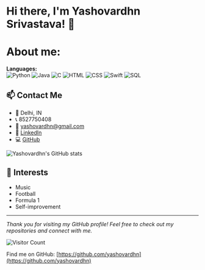 # Hi there, I'm Yashovardhn Srivastava! 👋

# About me:


**Languages:**  
![Python](https://img.shields.io/badge/Python-3776AB?style=color&logo=python&logoColor=white) 
![Java](https://img.shields.io/badge/Java-007396?style=flat&logo=java&logoColor=white) 
![C](https://img.shields.io/badge/C-00599C?style=flat&logo=c&logoColor=white) 
![HTML](https://img.shields.io/badge/HTML5-E34F26?style=flat&logo=html5&logoColor=white) 
![CSS](https://img.shields.io/badge/CSS3-1572B6?style=flat&logo=css3&logoColor=white) 
![Swift](https://img.shields.io/badge/Swift-FA7343?style=flat&logo=swift&logoColor=white) 
![SQL](https://img.shields.io/badge/SQL-4479A1?style=flat&logo=postgresql&logoColor=white)

## 📫 Contact Me

- 📍 Delhi, IN
- 📞 8527750408
- 📧 yashovardhn@gmail.com
- 💼 [LinkedIn](https://linkedin.com/in/yashovardhn)
- 💻 [GitHub](https://github.com/yashovardhn)


![Yashovardhn's GitHub stats](https://github-readme-stats.vercel.app/api/top-langs/?username=yashovardhn&layout=compact&hide=php&langs_count=8)

## 🎸 Interests

- Music
- Football
- Formula 1
- Self-improvement

---

*Thank you for visiting my GitHub profile! Feel free to check out my repositories and connect with me.* 

![Visitor Count](https://visitor-badge.laobi.icu/badge?page_id=yashovardhn)

Find me on GitHub: [https://github.com/yashovardhn](https://github.com/yashovardhn)


